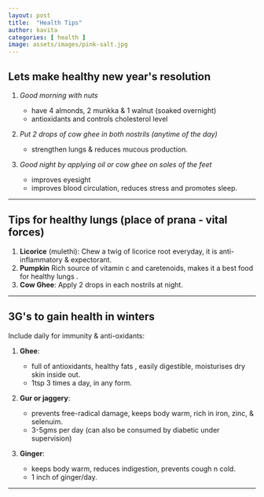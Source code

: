 ```yaml
---
layout: post
title:  "Health Tips"
author: kavita
categories: [ health ]
image: assets/images/pink-salt.jpg
---
```


## Lets make healthy new year's resolution

1. *Good morning with nuts*
    - have 4 almonds, 2 munkka & 1 walnut (soaked overnight) 
    - antioxidants and controls cholesterol level

2. *Put 2 drops of cow ghee in both nostrils (anytime of the day)*
    - strengthen lungs & reduces mucous production.

3. *Good night by applying oil or cow ghee on soles of the feet*
    - improves eyesight
    - improves blood circulation, reduces stress and promotes sleep.

---

## Tips for healthy lungs (place of prana - vital forces) 

1. **Licorice** (mulethi):  Chew a twig of licorice root everyday, it is anti-inflammatory & expectorant.
2. **Pumpkin** Rich source of vitamin c and caretenoids,  makes it a best food for healthy lungs .
3. **Cow Ghee**: Apply 2 drops in each nostrils at night.

---

## 3G's  to gain health in  winters

Include daily for immunity & anti-oxidants: 
1. **Ghee**: 
    - full of antioxidants, healthy fats , easily digestible,  moisturises dry skin inside out.
    - 1tsp 3 times a day, in any form.

2. **Gur or jaggery**: 
    - prevents free-radical damage, keeps body warm, rich in iron, zinc, & selenuim.
    - 3-5gms per day (can also be consumed by diabetic under supervision) 

3. **Ginger**: 
    - keeps body warm, reduces indigestion, prevents cough n cold. 
    - 1 inch of ginger/day.
---
